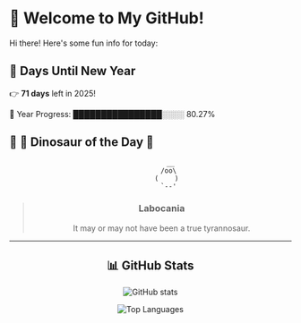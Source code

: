 # 🦖 Welcome to My GitHub!

Hi there! Here's some fun info for today:

## 📅 Days Until New Year
👉 **71 days** left in 2025!

📅 Year Progress: ████████████████░░░░ 80.27%

## 🌟 🦕 Dinosaur of the Day 🌟

<div align="center">

```text
          __
         /oo\
        (    )
         `--'
```

> ### **Labocania**
> It may or may not have been a true tyrannosaur.

---

## 📊 GitHub Stats
![GitHub stats](https://github-readme-stats.vercel.app/api?username=MAadinP&show_icons=true&theme=tokyonight)

![Top Languages](https://github-readme-stats.vercel.app/api/top-langs/?username=MAadinP&layout=compact&theme=tokyonight&cache_seconds=1)


</div>